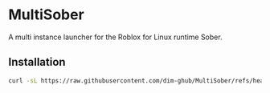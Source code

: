 # MultiSober
A multi instance launcher for the Roblox for Linux runtime Sober.

## Installation

```bash
curl -sL https://raw.githubusercontent.com/dim-ghub/MultiSober/refs/heads/main/install.sh | bash
```
